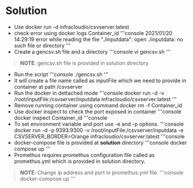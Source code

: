 # Solution
  - Use docker run -d infracloudio/csvserver:latest 
  - check error using docker logs Container_id
    '''console
    2021/01/20 14:29:19 error while reading the file "./inputdata": open ./inputdata: no such file or directory
    '''
  - Create a gencsv.sh file and a directory
    '''console
    vi gencsv.sh
    '''   
> **NOTE**: gencsv.sh file is provided in solution directory
 
  - Run the script 
    '''console
    ./gencsv.sh
    '''
  - It will create a file name called as inputFile which we need to provide in container at path /csvserver
  - Run the docker in dettached mode 
  '''console
  docker run -d -v /root/inputFile:/csvserver/inputdata infracloudio/csvserver:latest
  ''' 
  - Remove running container using command docker rm -f Container_id
  - Use docker inspect to check the port exposed in container
  '''console
  docker inspect Container_id
  '''console
  - To set environment variable and port use -e and -p options.
  '''console
  docker run -d -p 9393:9300 -v /root/inputFile:/csvserver/inputdata -e CSVSERVER_BORDER=Orange infracloudio/csvserver:latest
  '''console
  - docker-compose file is provided at **solution** directory
  '''console
  docker compose up
  ''' 
  - Promethus requires promethus configuration file called as promethus.yml which is provided in solution directory.
> **NOTE**: Change ip address and port in promethus.yml file.
  '''console
  docker-compose up
  '''    
